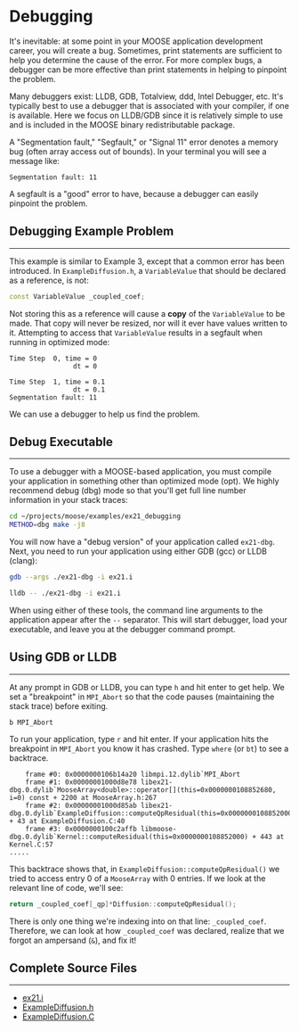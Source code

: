 # Debugging

It's inevitable: at some point in your MOOSE application development career, you will create a bug.
Sometimes, print statements are sufficient to help you determine the cause of the error. For more complex bugs, a debugger can be more effective than print statements in helping to pinpoint the problem.

Many debuggers exist: LLDB, GDB, Totalview, ddd, Intel Debugger, etc. It's typically best to use a debugger that is associated with your compiler, if one is available. Here we focus on LLDB/GDB since it is relatively simple to use and is included in the MOOSE binary redistributable package. 

A "Segmentation fault," "Segfault," or "Signal 11" error denotes a memory bug (often array access out of bounds). In your terminal you will see a message like:

```pre
Segmentation fault: 11
```

A segfault is a "good" error to have, because a debugger can easily pinpoint the problem.

## Debugging Example Problem
---

This example is similar to Example 3, except that a common error has been introduced. In `ExampleDiffusion.h`, a `VariableValue` that should be declared as a reference, is not:

```c++
const VariableValue _coupled_coef;
```

Not storing this as a reference will cause a **copy** of the `VariableValue` to be made. That copy will never be resized, nor will it ever have values written to it. Attempting to access that `VariableValue` results in a segfault when running in optimized mode:

```pre
Time Step  0, time = 0
                dt = 0

Time Step  1, time = 0.1
                dt = 0.1
Segmentation fault: 11
```

We can use a debugger to help us find the problem. 

## Debug Executable
---

To use a debugger with a MOOSE-based application, you must compile your application in something other than optimized mode (opt). We highly recommend debug (dbg) mode so that you'll get full line number information in your stack traces:

```bash
cd ~/projects/moose/examples/ex21_debugging
METHOD=dbg make -j8
```

You will now have a "debug version" of your application called `ex21-dbg`. Next, you need to run your application using either GDB (gcc) or LLDB (clang):

```bash
gdb --args ./ex21-dbg -i ex21.i
```

```bash
lldb -- ./ex21-dbg -i ex21.i
```

When using either of these tools, the command line arguments to the application appear after the `--` separator. This will start debugger, load your executable, and leave you at the debugger command prompt.

## Using GDB or LLDB
---

At any prompt in GDB or LLDB, you can type `h` and hit enter to get help. We set a "breakpoint" in `MPI_Abort` so that the code pauses (maintaining the stack trace) before exiting.
```pre
b MPI_Abort
```

To run your application, type `r` and hit enter. If your application hits the breakpoint in `MPI_Abort` you know it has crashed. Type `where` (or `bt`) to see a backtrace.

```pre
    frame #0: 0x0000000106b14a20 libmpi.12.dylib`MPI_Abort
    frame #1: 0x00000001000d8e78 libex21-dbg.0.dylib`MooseArray<double>::operator[](this=0x0000000108852680, i=0) const + 2200 at MooseArray.h:267
    frame #2: 0x00000001000d85ab libex21-dbg.0.dylib`ExampleDiffusion::computeQpResidual(this=0x0000000108852000) + 43 at ExampleDiffusion.C:40
    frame #3: 0x0000000100c2affb libmoose-dbg.0.dylib`Kernel::computeResidual(this=0x0000000108852000) + 443 at Kernel.C:57
.....
```

This backtrace shows that, in `ExampleDiffusion::computeQpResidual()` we tried to access entry 0 of a `MooseArray` with 0 entries. If we look at the relevant line of code, we'll see:

```C++
return _coupled_coef[_qp]*Diffusion::computeQpResidual();
```

There is only one thing we're indexing into on that line: `_coupled_coef`. Therefore, we can look at how `_coupled_coef` was declared, realize that we forgot an ampersand (`&`), and fix it!

## Complete Source Files
---

- [ex21.i](https://github.com/idaholab/moose/blob/devel/examples/ex21_debugging/ex21.i)
- [ExampleDiffusion.h](https://github.com/idaholab/moose/blob/devel/examples/ex21_debugging/include/kernels/ExampleDiffusion.h)
- [ExampleDiffusion.C](https://github.com/idaholab/moose/blob/devel/examples/ex21_debugging/src/kernels/ExampleDiffusion.C)

